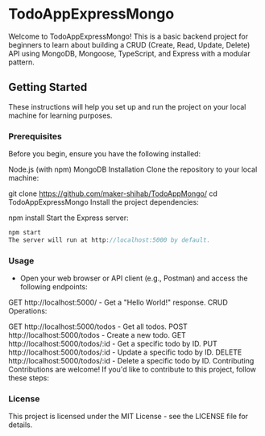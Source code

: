 # TodoAppExpressMongo

Welcome to TodoAppExpressMongo! This is a basic backend project for beginners to learn about building a CRUD (Create, Read, Update, Delete) API using MongoDB, Mongoose, TypeScript, and Express with a modular pattern.

## Getting Started

These instructions will help you set up and run the project on your local machine for learning purposes.

### Prerequisites

Before you begin, ensure you have the following installed:

Node.js (with npm)
MongoDB
Installation
Clone the repository to your local machine:

git clone https://github.com/maker-shihab/TodoAppMongo/
cd TodoAppExpressMongo
Install the project dependencies:

npm install
Start the Express server:

```js
npm start
The server will run at http://localhost:5000 by default.
```

### Usage

- Open your web browser or API client (e.g., Postman) and access the following endpoints:

GET http://localhost:5000/ - Get a "Hello World!" response.
CRUD Operations:

GET http://localhost:5000/todos - Get all todos.
POST http://localhost:5000/todos - Create a new todo.
GET http://localhost:5000/todos/:id - Get a specific todo by ID.
PUT http://localhost:5000/todos/:id - Update a specific todo by ID.
DELETE http://localhost:5000/todos/:id - Delete a specific todo by ID.
Contributing
Contributions are welcome! If you'd like to contribute to this project, follow these steps:

### License

This project is licensed under the MIT License - see the LICENSE file for details.
